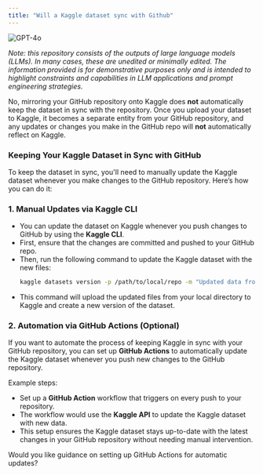 ```yaml
---
title: "Will a Kaggle dataset sync with Github"
---
```

![GPT-4o](https://img.shields.io/badge/GPT--4o-3333FF?style=for-the-badge&logo=openai&logoColor=white)



*Note: this repository consists of the outputs of large language models (LLMs). In many cases, these are unedited or minimally edited. The information provided is for demonstrative purposes only and is intended to highlight constraints and capabilities in LLM applications and prompt engineering strategies.*


No, mirroring your GitHub repository onto Kaggle does **not** automatically keep the dataset in sync with the repository. Once you upload your dataset to Kaggle, it becomes a separate entity from your GitHub repository, and any updates or changes you make in the GitHub repo will **not** automatically reflect on Kaggle.

### Keeping Your Kaggle Dataset in Sync with GitHub

To keep the dataset in sync, you'll need to manually update the Kaggle dataset whenever you make changes to the GitHub repository. Here’s how you can do it:

### 1. **Manual Updates via Kaggle CLI**
   - You can update the dataset on Kaggle whenever you push changes to GitHub by using the **Kaggle CLI**.
   - First, ensure that the changes are committed and pushed to your GitHub repo.
   - Then, run the following command to update the Kaggle dataset with the new files:
     ```bash
     kaggle datasets version -p /path/to/local/repo -m "Updated data from GitHub"
     ```
   - This command will upload the updated files from your local directory to Kaggle and create a new version of the dataset.

### 2. **Automation via GitHub Actions (Optional)**
   If you want to automate the process of keeping Kaggle in sync with your GitHub repository, you can set up **GitHub Actions** to automatically update the Kaggle dataset whenever you push new changes to the GitHub repository.

   Example steps:
   - Set up a **GitHub Action** workflow that triggers on every push to your repository.
   - The workflow would use the **Kaggle API** to update the Kaggle dataset with new data.
   - This setup ensures the Kaggle dataset stays up-to-date with the latest changes in your GitHub repository without needing manual intervention.

Would you like guidance on setting up GitHub Actions for automatic updates?